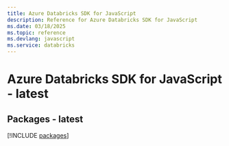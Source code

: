 ```yaml
---
title: Azure Databricks SDK for JavaScript
description: Reference for Azure Databricks SDK for JavaScript
ms.date: 03/18/2025
ms.topic: reference
ms.devlang: javascript
ms.service: databricks
---
```

# Azure Databricks SDK for JavaScript - latest
## Packages - latest
[!INCLUDE [packages](databricks-index.md)]
